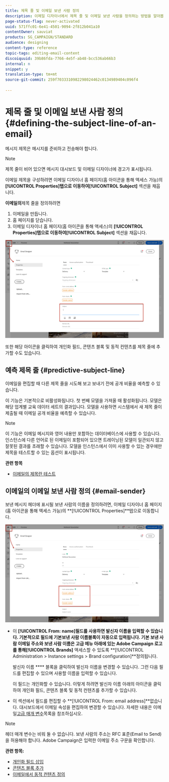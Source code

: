 ```yaml
---
title: 제목 줄 및 이메일 보낸 사람 정의
description: 이메일 디자이너에서 제목 줄 및 이메일 보낸 사람을 정의하는 방법을 알아봅니다.
page-status-flag: never-activated
uuid: 571ffc01-6e41-4501-9094-2f812b041a10
contentOwner: sauviat
products: SG_CAMPAIGN/STANDARD
audience: designing
content-type: reference
topic-tags: editing-email-content
discoiquuid: 39b86fda-7766-4e5f-ab48-bcc536ab66b3
internal: n
snippet: y
translation-type: tm+mt
source-git-commit: 259f7033310982298024462c0134989404c096f4

---
```



# 제목 줄 및 이메일 보낸 사람 정의{#defining-the-subject-line-of-an-email}

메시지 제목은 메시지를 준비하고 전송해야 합니다.

>[!NOTE]
>
>제목 줄이 비어 있으면 메시지 대시보드 및 이메일 디자이너에 경고가 표시됩니다.

이메일 제목을 구성하려면 이메일 디자이너 홈 페이지(홈 아이콘을 통해 액세스 가능)의 **[!UICONTROL Properties]**탭으로 이동하여**[!UICONTROL Subject]** 섹션을 채웁니다.

**이메일의**&#x200B;제목 줄을 정의하려면

1. 이메일을 만듭니다.
1. 홈 페이지를 닫습니다.
1. 이메일 디자이너 홈 페이지(홈 아이콘을 통해 액세스)의 **[!UICONTROL Properties]**탭으로 이동하여**[!UICONTROL Subject]** 섹션을 채웁니다.

![](assets/email_designer_subject.png)

또한 해당 아이콘을 클릭하여 개인화 필드, 콘텐츠 블록 및 동적 컨텐츠를 제목 줄에 추가할 수도 있습니다.

## 예측 제목 줄 {#predictive-subject-line}

이메일을 편집할 때 다른 제목 줄을 시도해 보고 보내기 전에 공개 비율을 예측할 수 있습니다.

이 기능은 기본적으로 비활성화됩니다. 첫 번째 모델을 가져올 때 활성화됩니다. 모델은 해당 업계별 교육 데이터 세트의 결과입니다. 모델을 사용하면 시스템에서 새 제목 줄이 제출될 때 이메일 공개 비율을 예측할 수 있습니다.

>[!NOTE]
>
>이 기능은 이메일 메시지와 영어 내용만 포함하는 데이터베이스에 사용할 수 있습니다. 인스턴스에 다른 언어로 된 이메일이 포함되어 있으면 트레이닝된 모델이 일관되지 않고 잘못된 결과를 초래할 수 있습니다. 모델을 인스턴스에서 이미 사용할 수 있는 경우에만 제목을 테스트할 수 있는 옵션이 표시됩니다.

**관련 항목**

* [이메일의 제목란 테스트](../../sending/using/testing-subject-line-email.md)

## 이메일의 이메일 보낸 사람 정의 {#email-sender}

보낸 메시지 헤더에 표시될 보낸 사람의 이름을 정의하려면, 이메일 디자이너 홈 페이지(홈 아이콘을 통해 액세스 가능)의 **[!UICONTROL Properties]**탭으로 이동합니다.

![](assets/delivery_content_edition16.png)

* 이 **[!UICONTROL From: name]**필드를 사용하면 발신자 이름을 입력할 수 있습니다. 기본적으로 필드에 기본**&#x200B;보낸 사람 이름&#x200B;**블록이 자동으로 입력됩니다. 기본 보낸 사람 이메일 주소와 보낸 사람 이름은 고급 메뉴 아래에 있는 Adobe Campaign 로고를 통해**[!UICONTROL Brands]** 액세스할 수 있도록 **[!UICONTROL Administration > Instance settings > Brand configuration]**정의됩니다.

   발신자 이름 **** 블록을 클릭하여 발신자 이름을 변경할 수 있습니다. 그런 다음 필드를 편집할 수 있으며 사용할 이름을 입력할 수 있습니다.

   이 필드는 개인화할 수 있습니다. 이렇게 하려면 발신자 이름 아래의 아이콘을 클릭하여 개인화 필드, 콘텐츠 블록 및 동적 컨텐츠를 추가할 수 있습니다.

* 이 섹션에서 필드를 편집할 수 **[!UICONTROL From: email address]**없습니다. 대시보드에서 이메일 속성을 편집하여 변경할 수 있습니다. 자세한 내용은 이메일[고급 매개 변수](../../administration/using/configuring-email-channel.md#advanced-parameters)목록을 참조하십시오.

>[!NOTE]
>
>헤더 매개 변수는 비워 둘 수 없습니다. 보낸 사람의 주소는 RFC 표준(Email to Send)을 허용해야 합니다. Adobe Campaign은 입력한 이메일 주소 구문을 확인합니다.

**관련 항목:**

* [개인화 필드 삽입](../../designing/using/personalization.md#inserting-a-personalization-field)
* [콘텐츠 블록 추가](../../designing/using/personalization.md#adding-a-content-block)
* [이메일에서 동적 컨텐츠 정의](../../designing/using/personalization.md#defining-dynamic-content-in-an-email)
